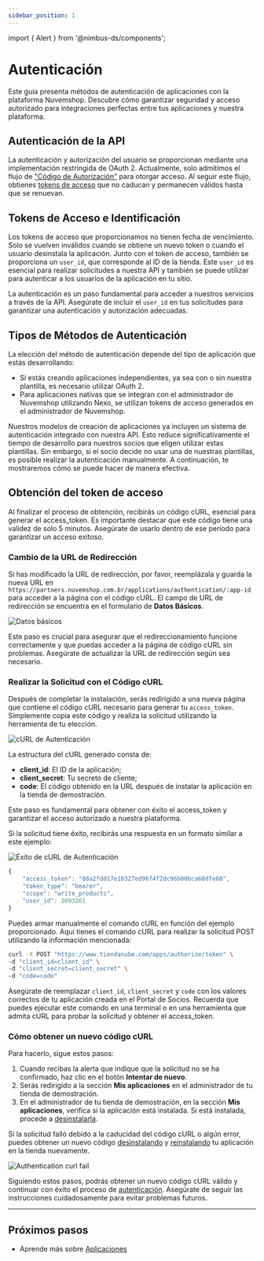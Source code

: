 ```yaml
---
sidebar_position: 1
---
```


import { Alert } from '@nimbus-ds/components';

# Autenticación

Este guía presenta métodos de autenticación de aplicaciones con la plataforma Nuvemshop. Descubre cómo garantizar seguridad y acceso autorizado para integraciones perfectas entre tus aplicaciones y nuestra plataforma.

## Autenticación de la API

La autenticación y autorización del usuario se proporcionan mediante una implementación restringida de OAuth 2. Actualmente, solo admitimos el flujo de ["Código de Autorización"](https://oauth.net/2/grant-types/authorization-code/) para otorgar acceso. Al seguir este flujo, obtienes [tokens de acceso](https://oauth.net/2/access-tokens/) que no caducan y permanecen válidos hasta que se renuevan.

## Tokens de Acceso e Identificación

Los tokens de acceso que proporcionamos no tienen fecha de vencimiento. Solo se vuelven inválidos cuando se obtiene un nuevo token o cuando el usuario desinstala la aplicación. Junto con el token de acceso, también se proporciona un `user_id`, que corresponde al ID de la tienda. Este `user_id` es esencial para realizar solicitudes a nuestra API y también se puede utilizar para autenticar a los usuarios de la aplicación en tu sitio.

La autenticación es un paso fundamental para acceder a nuestros servicios a través de la API. Asegúrate de incluir el `user_id` en tus solicitudes para garantizar una autenticación y autorización adecuadas.

## Tipos de Métodos de Autenticación

La elección del método de autenticación depende del tipo de aplicación que estás desarrollando:

- Si estás creando aplicaciones independientes, ya sea con o sin nuestra plantilla, es necesario utilizar OAuth 2.
- Para aplicaciones nativas que se integran con el administrador de Nuvemshop utilizando Nexo, se utilizan tokens de acceso generados en el administrador de Nuvemshop.

Nuestros modelos de creación de aplicaciones ya incluyen un sistema de autenticación integrado con nuestra API. Esto reduce significativamente el tiempo de desarrollo para nuestros socios que eligen utilizar estas plantillas. Sin embargo, si el socio decide no usar una de nuestras plantillas, es posible realizar la autenticación manualmente. A continuación, te mostraremos cómo se puede hacer de manera efectiva.

## Obtención del token de acceso

<Alert appearance="warning" title="Atención">
    Al finalizar el proceso de obtención, recibirás un código cURL, esencial para generar el access_token. Es importante destacar que este código tiene una validez de solo 5 minutos. Asegúrate de usarlo dentro de ese período para garantizar un acceso exitoso.
</Alert>

<br />

### Cambio de la URL de Redirección

Si has modificado la URL de redirección, por favor, reemplázala y guarda la nueva URL en `https://partners.nuvemshop.com.br/applications/authentication/:app-id` para acceder a la página con el código cURL. El campo de URL de redirección se encuentra en el formulario de **Datos Básicos**.

![Datos básicos](../../../../../static/img/card-basic-data.png "Datos básicos")

Este paso es crucial para asegurar que el redireccionamiento funcione correctamente y que puedas acceder a la página de código cURL sin problemas. Asegúrate de actualizar la URL de redirección según sea necesario.

### Realizar la Solicitud con el Código cURL

Después de completar la instalación, serás redirigido a una nueva página que contiene el código cURL necesario para generar tu `access_token`. Simplemente copia este código y realiza la solicitud utilizando la herramienta de tu elección.

![cURL de Autenticación](../../../../../static/img/authentication-curl.png "cURL de Autenticación")

La estructura del cURL generado consta de:

- **client_id**: El ID de la aplicación;
- **client_secret**: Tu secreto de cliente;
- **code**: El código obtenido en la URL después de instalar la aplicación en la tienda de demostración.

Este paso es fundamental para obtener con éxito el access_token y garantizar el acceso autorizado a nuestra plataforma.

Si la solicitud tiene éxito, recibirás una respuesta en un formato similar a este ejemplo:

![Éxito de cURL de Autenticación](../../../../../static/img/authentication-curl-success.png "Éxito de cURL de Autenticación")

```javascript
{
    "access_token": "88a2fdd17e10327ed96f4f2dc96b00bca60dfe60",
    "token_type": "bearer",
    "scope": "write_products",
    "user_id": 2093261
}
```

Puedes armar manualmente el comando cURL en función del ejemplo proporcionado. Aquí tienes el comando cURL para realizar la solicitud POST utilizando la información mencionada:

```bash
curl -X POST "https://www.tiendanube.com/apps/authorize/token" \
-d "client_id=client_id" \
-d "client_secret=client_secret" \
-d "code=code"
```

Asegúrate de reemplazar `client_id`, `client_secret` y `code` con los valores correctos de tu aplicación creada en el Portal de Socios.
Recuerda que puedes ejecutar este comando en una terminal o en una herramienta que admita cURL para probar la solicitud y obtener el access_token.

### Cómo obtener un nuevo código cURL

Para hacerlo, sigue estos pasos:

1. Cuando recibas la alerta que indique que la solicitud no se ha confirmado, haz clic en el botón **Intentar de nuevo**.
2. Serás redirigido a la sección **Mis aplicaciones** en el administrador de tu tienda de demostración.
3. En el administrador de tu tienda de demostración, en la sección **Mis aplicaciones**, verifica si la aplicación está instalada. Si está instalada, procede a [desinstalarla](./overview.md#desinstalando-un-aplicativo).

Si la solicitud falló debido a la caducidad del código cURL o algún error, puedes obtener un nuevo código [desinstalando](./overview.md#desinstalando-un-aplicativo) y [reinstalando](./overview.md#instalando-seu-aplicativo) tu aplicación en la tienda nuevamente.

![Authentication curl fail](../../../../../static/img/authentication-curl-fail.png "Authentication curl fail")

Siguiendo estos pasos, podrás obtener un nuevo código cURL válido y continuar con éxito el proceso de [autenticación](./authentication#obtendo-o-token-de-acesso). Asegúrate de seguir las instrucciones cuidadosamente para evitar problemas futuros.

---

## Próximos pasos

- Aprende más sobre [Aplicaciones](./overview.md)
